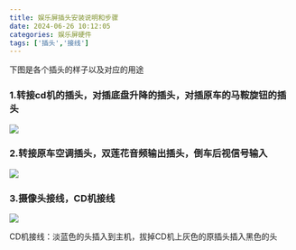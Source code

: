 ```yaml
---
title: 娱乐屏插头安装说明和步骤
date: 2024-06-26 10:12:05
categories: 娱乐屏硬件
tags: ['插头','接线']
---
```


下图是各个插头的样子以及对应的用途

### 1.转接cd机的插头，对插底盘升降的插头，对插原车的马鞍旋钮的插头

![](https://img.picui.cn/free/2024/06/26/667b92af830f1.png)

### 2.转接原车空调插头，双莲花音频输出插头，倒车后视信号输入

![](https://img.picui.cn/free/2024/06/26/667b92af8313c.png)

### 3.摄像头接线，CD机接线

![](https://img.picui.cn/free/2024/06/26/667b92af831b4.png)

CD机接线：淡蓝色的头插入到主机，拔掉CD机上灰色的原插头插入黑色的头